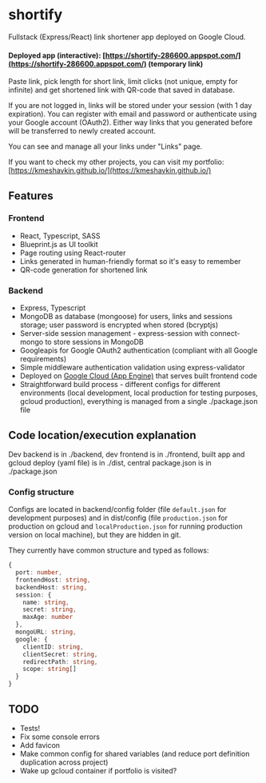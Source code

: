 # shortify

Fullstack (Express/React) link shortener app deployed on Google Cloud.

#### Deployed app (interactive): [https://shortify-286600.appspot.com/](https://shortify-286600.appspot.com/) (temporary link)

Paste link, pick length for short link, limit clicks (not unique, empty for infinite) and get shortened link with QR-code that saved in database.

If you are not logged in, links will be stored under your session (with 1 day expiration). You can register with email and password or authenticate using your Google account (OAuth2). Either way links that you generated before will be transferred to newly created account.

You can see and manage all your links under "Links" page.

If you want to check my other projects, you can visit my portfolio: [https://kmeshavkin.github.io/](https://kmeshavkin.github.io/)

## Features

### Frontend

- React, Typescript, SASS
- Blueprint.js as UI toolkit
- Page routing using React-router
- Links generated in human-friendly format so it's easy to remember
- QR-code generation for shortened link

### Backend

- Express, Typescript
- MongoDB as database (mongoose) for users, links and sessions storage; user password is encrypted when stored (bcryptjs)
- Server-side session management - express-session with connect-mongo to store sessions in MongoDB
- Googleapis for Google OAuth2 authentication (compliant with all Google requirements)
- Simple middleware authentication validation using express-validator
- Deployed on [Google Cloud (App Engine)](https://cloud.google.com/appengine) that serves built frontend code
- Straightforward build process - different configs for different environments (local development, local production for testing purposes, gcloud production), everything is managed from a single ./package.json file

## Code location/execution explanation

Dev backend is in ./backend, dev frontend is in ./frontend, built app and gcloud deploy (yaml file) is in ./dist, central package.json is in ./package.json

### Config structure

Configs are located in backend/config folder (file `default.json` for development purposes) and in dist/config (file `production.json` for production on gcloud and `localProduction.json` for running production version on local machine), but they are hidden in git.

They currently have common structure and typed as follows:

```typescript
{
  port: number,
  frontendHost: string,
  backendHost: string,
  session: {
    name: string,
    secret: string,
    maxAge: number
  },
  mongoURL: string,
  google: {
    clientID: string,
    clientSecret: string,
    redirectPath: string,
    scope: string[]
  }
}
```

## TODO

- Tests!
- Fix some console errors
- Add favicon
- Make common config for shared variables (and reduce port definition duplication across project)
- Wake up gcloud container if portfolio is visited?
